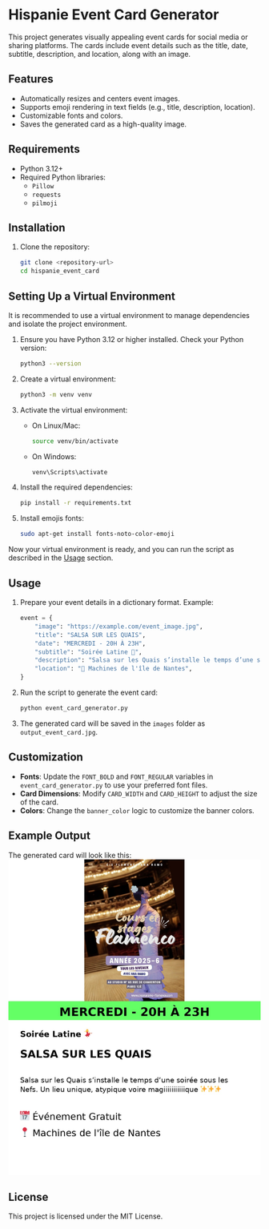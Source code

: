 # Hispanie Event Card Generator

This project generates visually appealing event cards for social media or sharing platforms. The cards include event details such as the title, date, subtitle, description, and location, along with an image.

## Features

- Automatically resizes and centers event images.
- Supports emoji rendering in text fields (e.g., title, description, location).
- Customizable fonts and colors.
- Saves the generated card as a high-quality image.

## Requirements

- Python 3.12+
- Required Python libraries:
  - `Pillow`
  - `requests`
  - `pilmoji`

## Installation

1. Clone the repository:
   ```bash
   git clone <repository-url>
   cd hispanie_event_card
   ```

## Setting Up a Virtual Environment

It is recommended to use a virtual environment to manage dependencies and isolate the project environment.

1. Ensure you have Python 3.12 or higher installed. Check your Python version:

   ```bash
   python3 --version
   ```

2. Create a virtual environment:

   ```bash
   python3 -m venv venv
   ```

3. Activate the virtual environment:

   - On Linux/Mac:
     ```bash
     source venv/bin/activate
     ```
   - On Windows:
     ```bash
     venv\Scripts\activate
     ```

4. Install the required dependencies:

   ```bash
   pip install -r requirements.txt
   ```

5. Install emojis fonts:
   ```bash
   sudo apt-get install fonts-noto-color-emoji
   ```

Now your virtual environment is ready, and you can run the script as described in the [Usage](#usage) section.

## Usage

1. Prepare your event details in a dictionary format. Example:
   ```python
   event = {
       "image": "https://example.com/event_image.jpg",
       "title": "SALSA SUR LES QUAIS",
       "date": "MERCREDI - 20H À 23H",
       "subtitle": "Soirée Latine 💃",
       "description": "Salsa sur les Quais s’installe le temps d’une soirée sous les Nefs. Un lieu unique, atypique voire magiiiiiiiiiiique ✨✨✨",
       "location": "📍 Machines de l'île de Nantes",
   }
   ```
2. Run the script to generate the event card:
   ```bash
   python event_card_generator.py
   ```
3. The generated card will be saved in the `images` folder as `output_event_card.jpg`.

## Customization

- **Fonts**: Update the `FONT_BOLD` and `FONT_REGULAR` variables in `event_card_generator.py` to use your preferred font files.
- **Card Dimensions**: Modify `CARD_WIDTH` and `CARD_HEIGHT` to adjust the size of the card.
- **Colors**: Change the `banner_color` logic to customize the banner colors.

## Example Output

The generated card will look like this:
![Example Event Card](./images/output_event_card.jpg)

## License

This project is licensed under the MIT License.
